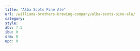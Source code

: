```yaml
---
title: "Alba Scots Pine Ale"
url: /williams-brothers-brewing-company/alba-scots-pine-ale/
category: 
style: 
abv: 7.5
ibu: 0
srm: 0
upc: 0
---
```


